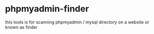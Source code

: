 # phpmyadmin-finder
this tools is for scanning phpmyadmin / mysql directory on a website or known as finder
